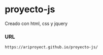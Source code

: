 # proyecto-js
Creado con html, css y jquery

### URL

```
https://ariproyect.github.io/proyecto-js/

```
